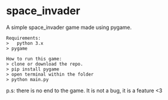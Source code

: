 # space_invader
A simple space_invader game made using pygame.

	Requirements:
	>	python 3.x
	> pygame
	
	How to run this game:
	> clone or download the repo.
	> pip install pygame
	> open terminal within the folder
	> python main.py
	

p.s: there is no end to the game. It is not a bug, it is a feature <3 
